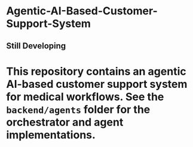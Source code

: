 # Agentic-AI-Based-Customer-Support-System
## Still Developing

This repository contains an agentic AI-based customer support system for medical workflows. See the `backend/agents` folder for the orchestrator and agent implementations.
=======
